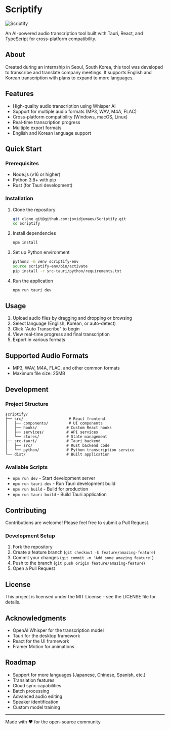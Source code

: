 # Scriptify

![Scriptify](dist/example.png)

An AI-powered audio transcription tool built with Tauri, React, and TypeScript for cross-platform compatibility.

## About

Created during an internship in Seoul, South Korea, this tool was developed to transcribe and translate company meetings. It supports English and Korean transcription with plans to expand to more languages.

## Features

- High-quality audio transcription using Whisper AI
- Support for multiple audio formats (MP3, WAV, M4A, FLAC)
- Cross-platform compatibility (Windows, macOS, Linux)
- Real-time transcription progress
- Multiple export formats
- English and Korean language support

## Quick Start

### Prerequisites

- Node.js (v16 or higher)
- Python 3.8+ with pip
- Rust (for Tauri development)

### Installation

1. Clone the repository
   ```bash
   git clone git@github.com:jovidjumaev/Scriptify.git
   cd Scriptify
   ```

2. Install dependencies
   ```bash
   npm install
   ```

3. Set up Python environment
   ```bash
   python3 -m venv scriptify-env
   source scriptify-env/bin/activate
   pip install -r src-tauri/python/requirements.txt
   ```

4. Run the application
   ```bash
   npm run tauri dev
   ```

## Usage

1. Upload audio files by dragging and dropping or browsing
2. Select language (English, Korean, or auto-detect)
3. Click "Auto Transcribe" to begin
4. View real-time progress and final transcription
5. Export in various formats

## Supported Audio Formats

- MP3, WAV, M4A, FLAC, and other common formats
- Maximum file size: 25MB

## Development

### Project Structure

```
scriptify/
├── src/                    # React frontend
│   ├── components/         # UI components
│   ├── hooks/             # Custom React hooks
│   ├── services/          # API services
│   └── stores/            # State management
├── src-tauri/             # Tauri backend
│   ├── src/               # Rust backend code
│   └── python/            # Python transcription service
└── dist/                  # Built application
```

### Available Scripts

- `npm run dev` - Start development server
- `npm run tauri dev` - Run Tauri development build
- `npm run build` - Build for production
- `npm run tauri build` - Build Tauri application

## Contributing

Contributions are welcome! Please feel free to submit a Pull Request.

### Development Setup

1. Fork the repository
2. Create a feature branch (`git checkout -b feature/amazing-feature`)
3. Commit your changes (`git commit -m 'Add some amazing feature'`)
4. Push to the branch (`git push origin feature/amazing-feature`)
5. Open a Pull Request

## License

This project is licensed under the MIT License - see the LICENSE file for details.

## Acknowledgments

- OpenAI Whisper for the transcription model
- Tauri for the desktop framework
- React for the UI framework
- Framer Motion for animations

## Roadmap

- Support for more languages (Japanese, Chinese, Spanish, etc.)
- Translation features
- Cloud sync capabilities
- Batch processing
- Advanced audio editing
- Speaker identification
- Custom model training

---

Made with ❤️ for the open-source community 